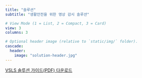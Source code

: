 ```yaml
---
title: "솔루션"
subtitle: "생활안전을 위한 영상 감시 솔루션"

# View Mode (1 = List, 2 = Compact, 3 = Card)
view: 3
columns: 3

# Optional header image (relative to `static/img/` folder).
cascade:
  header:
    image: "solution-header.jpg"
---
```


[VSLS 솔루션 가이드(PDF) 다운로드](https://www.emstone.com/data/sales/ko/EMSTONE_VSLS_카탈로그_20220811.pdf)
